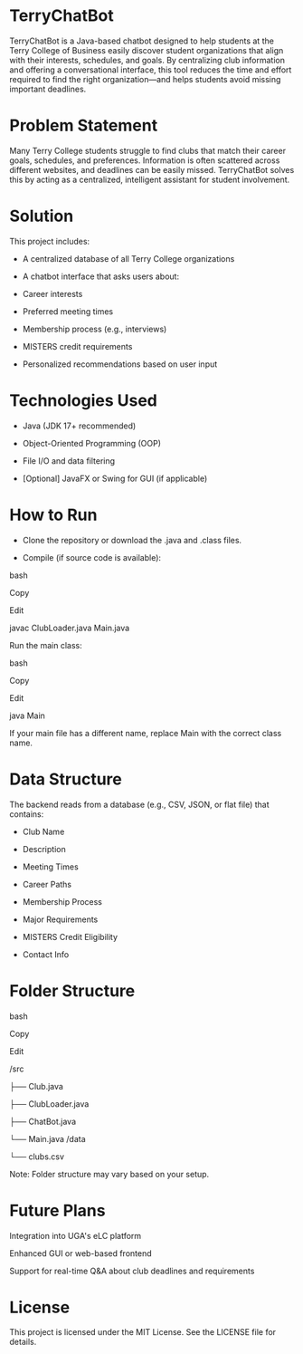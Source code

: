 # TerryChatBot
TerryChatBot is a Java-based chatbot designed to help students at the Terry College of Business easily discover student organizations that align with their interests, schedules, and goals. By centralizing club information and offering a conversational interface, this tool reduces the time and effort required to find the right organization—and helps students avoid missing important deadlines.

# Problem Statement
Many Terry College students struggle to find clubs that match their career goals, schedules, and preferences. Information is often scattered across different websites, and deadlines can be easily missed. TerryChatBot solves this by acting as a centralized, intelligent assistant for student involvement.

# Solution
This project includes:

- A centralized database of all Terry College organizations

- A chatbot interface that asks users about:

- Career interests

- Preferred meeting times

- Membership process (e.g., interviews)

- MISTERS credit requirements

- Personalized recommendations based on user input

# Technologies Used
- Java (JDK 17+ recommended)

- Object-Oriented Programming (OOP)

- File I/O and data filtering

- [Optional] JavaFX or Swing for GUI (if applicable)

# How to Run
- Clone the repository or download the .java and .class files.

- Compile (if source code is available):

bash

Copy

Edit

javac ClubLoader.java Main.java

Run the main class:


bash

Copy

Edit

java Main


If your main file has a different name, replace Main with the correct class name.

# Data Structure
The backend reads from a database (e.g., CSV, JSON, or flat file) that contains:

- Club Name

- Description

- Meeting Times

- Career Paths

- Membership Process

- Major Requirements

- MISTERS Credit Eligibility

- Contact Info

# Folder Structure

bash

Copy

Edit

/src

  ├── Club.java
  
  ├── ClubLoader.java
  
  ├── ChatBot.java
  
  └── Main.java
/data

  └── clubs.csv
  
Note: Folder structure may vary based on your setup.

# Future Plans
Integration into UGA's eLC platform

Enhanced GUI or web-based frontend

Support for real-time Q&A about club deadlines and requirements

# License
This project is licensed under the MIT License. See the LICENSE file for details.
